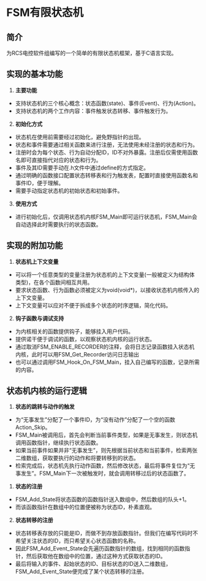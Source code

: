 # FSM有限状态机
## 简介
为RCS电控软件组编写的一个简单的有限状态机框架，基于C语言实现。
## 实现的基本功能
1. **主要功能**
- 支持状态机的三个核心概念：状态函数(state)、事件(Event)、行为(Action)。
- 支持状态机的两个工作内容：事件触发状态转移、事件触发行为。
2. **初始化方式**
- 状态机在使用前需要经过初始化，避免野指针的出现。
- 状态和事件需要通过相关函数来进行注册，无法使用未经注册的状态和行为。
- 注册时会为每个状态、行为自动分配ID，ID不对外暴露。注册后仅需使用函数名即可直接指代对应的状态和行为。
- 事件及其ID需要手动在.h文件中通过define的方式指定。
- 通过明确的函数接口配置状态转移表和行为触发表，配置时直接使用函数名和事件ID，便于理解。
- 需要手动指定状态机的初始状态和初始事件。
3. **使用方式**
- 进行初始化后，仅调用状态机内核FSM_Main即可运行状态机，FSM_Main会自动选择此时需要执行的状态函数。
## 实现的附加功能
1. **状态机上下文变量**
- 可以将一个任意类型的变量注册为状态机的上下文变量(一般被定义为结构体类型)，在各个函数间相互共用。
- 要求状态函数、行为函数必须被定义为void(void*)，以接收状态机内核传入的上下文变量。
- 上下文变量可以应对不便于拆成多个状态的时序逻辑，简化代码。
2. **钩子函数与调试支持**
- 为内核相关的函数提供钩子，能够挂入用户代码。
- 提供诺干便于调试的函数，以观察状态机内核的运行状态。
- 通过取消FSM_ENABLE_RECORDER的注释，会将日志记录函数挂入状态机内核，此时可以用FSM_Get_Recorder访问日志输出
- 也可以通过调用FSM_Hook_On_FSM_Main，挂入自己编写的函数，记录所需的内容。

## 状态机内核的运行逻辑
1. **状态的跳转与动作的触发**
- 为“无事发生”分配了一个事件ID，为“没有动作”分配了一个空的函数Action_Skip。
- FSM_Main被调用后，首先会判断当前事件类型，如果是无事发生，则状态机调用函数指针，继续执行状态函数。
- 如果当前事件如果并非“无事发生”，则先根据当前状态和当前事件，检索两张二维数组，获取要执行的动作和将要转移到的状态。
- 检索完成后，状态机先执行动作函数，然后修改状态，最后将事件复位为“无事发生”。FSM_Main下一次被触发时，就会调用转移过后的状态函数了。
1. **状态的注册**
- FSM_Add_State将状态函数的函数指针送入数组中，然后数组的队头+1。
- 而该函数指针在数组中的位置便被称为状态ID，朴素直观。
2. **状态转移的注册**
- 状态转移表存放的只能是ID，而做不到存放函数指针。但我们在编写代码时不希望关注状态的ID，而只希望关心状态函数的名称。
- 因此FSM_Add_Event_State会先遍历函数指针的数组，找到相同的函数指针，然后获取他在数组中的位置，通过这种方式获取状态的ID。
- 最后将输入的事件、起始状态的ID、目标状态的ID送入二维数组，FSM_Add_Event_State便完成了某个状态转移的注册。
